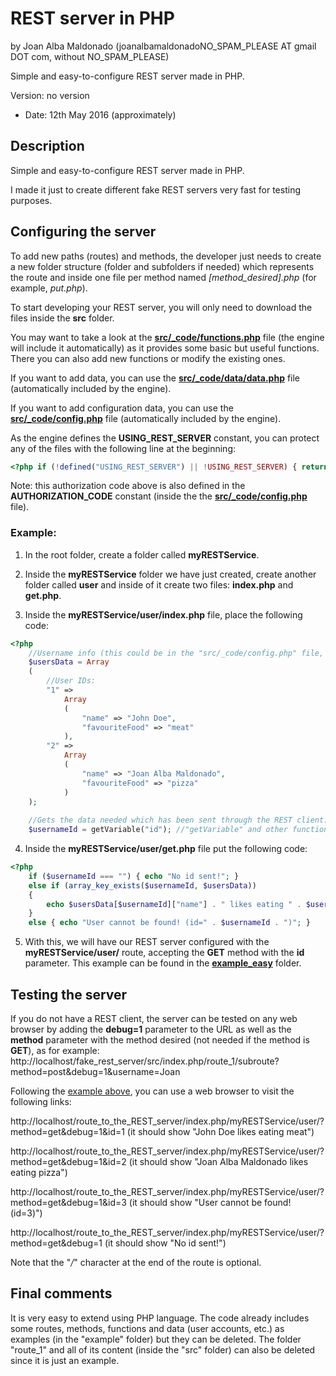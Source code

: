 REST server in PHP 
=================== 
by Joan Alba Maldonado (joanalbamaldonadoNO_SPAM_PLEASE AT gmail DOT com, without NO_SPAM_PLEASE)

Simple and easy-to-configure REST server made in PHP.

Version: no version 
- Date: 12th May 2016 (approximately)


## Description

Simple and easy-to-configure REST server made in PHP.

I made it just to create different fake REST servers very fast for testing purposes.


## Configuring the server

To add new paths (routes) and methods, the developer just needs to create a new folder structure (folder and subfolders if needed) which represents the route and inside one file per method named _[method_desired].php_ (for example, _put.php_).

To start developing your REST server, you will only need to download the files inside the **src** folder.

You may want to take a look at the **[src/_code/functions.php](src/_code/functions.php)** file (the engine will include it automatically) as it provides some basic but useful functions. There you can also add new functions or modify the existing ones.

If you want to add data, you can use the **[src/_code/data/data.php](src/_code/data/data.php)** file (automatically included by the engine).

If you want to add configuration data, you can use the **[src/_code/config.php](src/_code/config.php)** file (automatically included by the engine).

As the engine defines the **USING_REST_SERVER** constant, you can protect any of the files with the following line at the beginning:
```php
<?php if (!defined("USING_REST_SERVER") || !USING_REST_SERVER) { return; } ?>
```

Note: this authorization code above is also defined in the **AUTHORIZATION_CODE** constant (inside the the **[src/_code/config.php](src/_code/config.php)** file).


<a name="example"></a>
### Example:

1) In the root folder, create a folder called **myRESTService**.

2) Inside the **myRESTService** folder we have just created, create another folder called **user** and inside of it create two files: **index.php** and **get.php**.

3) Inside the **myRESTService/user/index.php** file, place the following code:
```php
<?php
	//Username info (this could be in the "src/_code/config.php" file, but it is just an example):
	$usersData = Array
	(
		//User IDs:
		"1" =>
			Array
			(
				"name" => "John Doe",
				"favouriteFood" => "meat"
			),
		"2" =>
			Array
			(
				"name" => "Joan Alba Maldonado",
				"favouriteFood" => "pizza"
			)
	);
	
	//Gets the data needed which has been sent through the REST client:
	$usernameId = getVariable("id"); //"getVariable" and other functions available in the "src/_code/functions.php" file.
```

4) Inside the **myRESTService/user/get.php** file put the following code:
```php
<?php
	if ($usernameId === "") { echo "No id sent!"; }
	else if (array_key_exists($usernameId, $usersData))
	{
		echo $usersData[$usernameId]["name"] . " likes eating " . $usersData[$usernameId]["favouriteFood"];
	}
	else { echo "User cannot be found! (id=" . $usernameId . ")"; }
```

5) With this, we will have our REST server configured with the **myRESTService/user/** route, accepting the **GET** method with the **id** parameter. This example can be found in the **[example_easy](example_easy)** folder.


## Testing the server

If you do not have a REST client, the server can be tested on any web browser by adding the **debug=1** parameter to the URL as well as the **method** parameter with the method desired (not needed if the method is **GET**), as for example: http://localhost/fake_rest_server/src/index.php/route_1/subroute?method=post&debug=1&username=Joan

Following the [example above](#example), you can use a web browser to visit the following links:

http://localhost/route_to_the_REST_server/index.php/myRESTService/user/?method=get&debug=1&id=1 (it should show "John Doe likes eating meat")

http://localhost/route_to_the_REST_server/index.php/myRESTService/user/?method=get&debug=1&id=2 (it should show "Joan Alba Maldonado likes eating pizza")

http://localhost/route_to_the_REST_server/index.php/myRESTService/user/?method=get&debug=1&id=3 (it should show "User cannot be found! (id=3)")

http://localhost/route_to_the_REST_server/index.php/myRESTService/user/?method=get&debug=1 (it should show "No id sent!")

Note that the "_/_" character at the end of the route is optional.


## Final comments

It is very easy to extend using PHP language. The code already includes some routes, methods, functions and data (user accounts, etc.) as examples (in the "example" folder) but they can be deleted. The folder "route_1" and all of its content (inside the "src" folder) can also be deleted since it is just an example.
